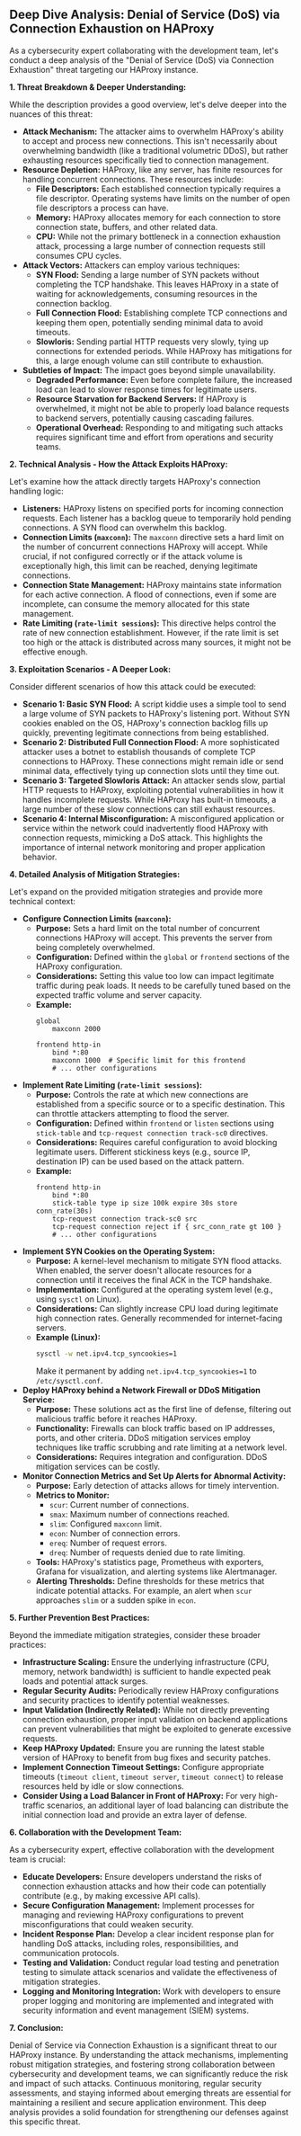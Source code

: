 ## Deep Dive Analysis: Denial of Service (DoS) via Connection Exhaustion on HAProxy

As a cybersecurity expert collaborating with the development team, let's conduct a deep analysis of the "Denial of Service (DoS) via Connection Exhaustion" threat targeting our HAProxy instance.

**1. Threat Breakdown & Deeper Understanding:**

While the description provides a good overview, let's delve deeper into the nuances of this threat:

* **Attack Mechanism:** The attacker aims to overwhelm HAProxy's ability to accept and process new connections. This isn't necessarily about overwhelming bandwidth (like a traditional volumetric DDoS), but rather exhausting resources specifically tied to connection management.
* **Resource Depletion:**  HAProxy, like any server, has finite resources for handling concurrent connections. These resources include:
    * **File Descriptors:** Each established connection typically requires a file descriptor. Operating systems have limits on the number of open file descriptors a process can have.
    * **Memory:**  HAProxy allocates memory for each connection to store connection state, buffers, and other related data.
    * **CPU:** While not the primary bottleneck in a connection exhaustion attack, processing a large number of connection requests still consumes CPU cycles.
* **Attack Vectors:** Attackers can employ various techniques:
    * **SYN Flood:** Sending a large number of SYN packets without completing the TCP handshake. This leaves HAProxy in a state of waiting for acknowledgements, consuming resources in the connection backlog.
    * **Full Connection Flood:** Establishing complete TCP connections and keeping them open, potentially sending minimal data to avoid timeouts.
    * **Slowloris:**  Sending partial HTTP requests very slowly, tying up connections for extended periods. While HAProxy has mitigations for this, a large enough volume can still contribute to exhaustion.
* **Subtleties of Impact:** The impact goes beyond simple unavailability.
    * **Degraded Performance:** Even before complete failure, the increased load can lead to slower response times for legitimate users.
    * **Resource Starvation for Backend Servers:**  If HAProxy is overwhelmed, it might not be able to properly load balance requests to backend servers, potentially causing cascading failures.
    * **Operational Overhead:**  Responding to and mitigating such attacks requires significant time and effort from operations and security teams.

**2. Technical Analysis - How the Attack Exploits HAProxy:**

Let's examine how the attack directly targets HAProxy's connection handling logic:

* **Listeners:** HAProxy listens on specified ports for incoming connection requests. Each listener has a backlog queue to temporarily hold pending connections. A SYN flood can overwhelm this backlog.
* **Connection Limits (`maxconn`):** The `maxconn` directive sets a hard limit on the number of concurrent connections HAProxy will accept. While crucial, if not configured correctly or if the attack volume is exceptionally high, this limit can be reached, denying legitimate connections.
* **Connection State Management:** HAProxy maintains state information for each active connection. A flood of connections, even if some are incomplete, can consume the memory allocated for this state management.
* **Rate Limiting (`rate-limit sessions`):** This directive helps control the rate of new connection establishment. However, if the rate limit is set too high or the attack is distributed across many sources, it might not be effective enough.

**3. Exploitation Scenarios - A Deeper Look:**

Consider different scenarios of how this attack could be executed:

* **Scenario 1: Basic SYN Flood:** A script kiddie uses a simple tool to send a large volume of SYN packets to HAProxy's listening port. Without SYN cookies enabled on the OS, HAProxy's connection backlog fills up quickly, preventing legitimate connections from being established.
* **Scenario 2: Distributed Full Connection Flood:** A more sophisticated attacker uses a botnet to establish thousands of complete TCP connections to HAProxy. These connections might remain idle or send minimal data, effectively tying up connection slots until they time out.
* **Scenario 3: Targeted Slowloris Attack:** An attacker sends slow, partial HTTP requests to HAProxy, exploiting potential vulnerabilities in how it handles incomplete requests. While HAProxy has built-in timeouts, a large number of these slow connections can still exhaust resources.
* **Scenario 4: Internal Misconfiguration:** A misconfigured application or service within the network could inadvertently flood HAProxy with connection requests, mimicking a DoS attack. This highlights the importance of internal network monitoring and proper application behavior.

**4. Detailed Analysis of Mitigation Strategies:**

Let's expand on the provided mitigation strategies and provide more technical context:

* **Configure Connection Limits (`maxconn`):**
    * **Purpose:**  Sets a hard limit on the total number of concurrent connections HAProxy will accept. This prevents the server from being completely overwhelmed.
    * **Configuration:**  Defined within the `global` or `frontend` sections of the HAProxy configuration.
    * **Considerations:**  Setting this value too low can impact legitimate traffic during peak loads. It needs to be carefully tuned based on the expected traffic volume and server capacity.
    * **Example:**
        ```
        global
            maxconn 2000

        frontend http-in
            bind *:80
            maxconn 1000  # Specific limit for this frontend
            # ... other configurations
        ```
* **Implement Rate Limiting (`rate-limit sessions`):**
    * **Purpose:** Controls the rate at which new connections are established from a specific source or to a specific destination. This can throttle attackers attempting to flood the server.
    * **Configuration:** Defined within `frontend` or `listen` sections using `stick-table` and `tcp-request connection track-sc0` directives.
    * **Considerations:** Requires careful configuration to avoid blocking legitimate users. Different stickiness keys (e.g., source IP, destination IP) can be used based on the attack pattern.
    * **Example:**
        ```
        frontend http-in
            bind *:80
            stick-table type ip size 100k expire 30s store conn_rate(30s)
            tcp-request connection track-sc0 src
            tcp-request connection reject if { src_conn_rate gt 100 }
            # ... other configurations
        ```
* **Implement SYN Cookies on the Operating System:**
    * **Purpose:**  A kernel-level mechanism to mitigate SYN flood attacks. When enabled, the server doesn't allocate resources for a connection until it receives the final ACK in the TCP handshake.
    * **Implementation:** Configured at the operating system level (e.g., using `sysctl` on Linux).
    * **Considerations:** Can slightly increase CPU load during legitimate high connection rates. Generally recommended for internet-facing servers.
    * **Example (Linux):**
        ```bash
        sysctl -w net.ipv4.tcp_syncookies=1
        ```
        Make it permanent by adding `net.ipv4.tcp_syncookies=1` to `/etc/sysctl.conf`.
* **Deploy HAProxy behind a Network Firewall or DDoS Mitigation Service:**
    * **Purpose:**  These solutions act as the first line of defense, filtering out malicious traffic before it reaches HAProxy.
    * **Functionality:** Firewalls can block traffic based on IP addresses, ports, and other criteria. DDoS mitigation services employ techniques like traffic scrubbing and rate limiting at a network level.
    * **Considerations:** Requires integration and configuration. DDoS mitigation services can be costly.
* **Monitor Connection Metrics and Set Up Alerts for Abnormal Activity:**
    * **Purpose:**  Early detection of attacks allows for timely intervention.
    * **Metrics to Monitor:**
        * `scur`: Current number of connections.
        * `smax`: Maximum number of connections reached.
        * `slim`: Configured `maxconn` limit.
        * `econ`: Number of connection errors.
        * `ereq`: Number of request errors.
        * `dreq`: Number of requests denied due to rate limiting.
    * **Tools:** HAProxy's statistics page, Prometheus with exporters, Grafana for visualization, and alerting systems like Alertmanager.
    * **Alerting Thresholds:** Define thresholds for these metrics that indicate potential attacks. For example, an alert when `scur` approaches `slim` or a sudden spike in `econ`.

**5. Further Prevention Best Practices:**

Beyond the immediate mitigation strategies, consider these broader practices:

* **Infrastructure Scaling:** Ensure the underlying infrastructure (CPU, memory, network bandwidth) is sufficient to handle expected peak loads and potential attack surges.
* **Regular Security Audits:** Periodically review HAProxy configurations and security practices to identify potential weaknesses.
* **Input Validation (Indirectly Related):** While not directly preventing connection exhaustion, proper input validation on backend applications can prevent vulnerabilities that might be exploited to generate excessive requests.
* **Keep HAProxy Updated:** Ensure you are running the latest stable version of HAProxy to benefit from bug fixes and security patches.
* **Implement Connection Timeout Settings:** Configure appropriate timeouts (`timeout client`, `timeout server`, `timeout connect`) to release resources held by idle or slow connections.
* **Consider Using a Load Balancer in Front of HAProxy:** For very high-traffic scenarios, an additional layer of load balancing can distribute the initial connection load and provide an extra layer of defense.

**6. Collaboration with the Development Team:**

As a cybersecurity expert, effective collaboration with the development team is crucial:

* **Educate Developers:** Ensure developers understand the risks of connection exhaustion attacks and how their code can potentially contribute (e.g., by making excessive API calls).
* **Secure Configuration Management:** Implement processes for managing and reviewing HAProxy configurations to prevent misconfigurations that could weaken security.
* **Incident Response Plan:** Develop a clear incident response plan for handling DoS attacks, including roles, responsibilities, and communication protocols.
* **Testing and Validation:**  Conduct regular load testing and penetration testing to simulate attack scenarios and validate the effectiveness of mitigation strategies.
* **Logging and Monitoring Integration:** Work with developers to ensure proper logging and monitoring are implemented and integrated with security information and event management (SIEM) systems.

**7. Conclusion:**

Denial of Service via Connection Exhaustion is a significant threat to our HAProxy instance. By understanding the attack mechanisms, implementing robust mitigation strategies, and fostering strong collaboration between cybersecurity and development teams, we can significantly reduce the risk and impact of such attacks. Continuous monitoring, regular security assessments, and staying informed about emerging threats are essential for maintaining a resilient and secure application environment. This deep analysis provides a solid foundation for strengthening our defenses against this specific threat.

